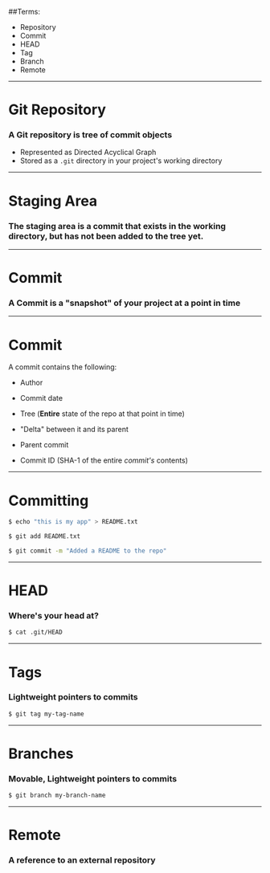##Terms:

- Repository
- Commit
- HEAD
- Tag
- Branch
- Remote

---

# Git Repository

### A Git repository is tree of commit objects 

- Represented as Directed Acyclical Graph
- Stored as a  `.git` directory in your project's working directory

---

# Staging Area

### The staging area is a commit that exists in the working directory, but has not been added to the tree yet.

---

# Commit

### A Commit is a "snapshot" of your project at a point in time

---

# Commit

A commit contains the following:


- Author

- Commit date

- Tree (**Entire** state of the repo at that point in time)
 
- "Delta" between it and its parent

- Parent commit

- Commit ID (SHA-1 of the entire *commit's* contents)

---

# Committing

```bash
$ echo "this is my app" > README.txt

$ git add README.txt

$ git commit -m "Added a README to the repo"

```

---

# HEAD

### Where's your head at?

```bash
$ cat .git/HEAD
```

---

# Tags

### Lightweight pointers to commits

```bash
$ git tag my-tag-name
```

---

# Branches

### Movable, Lightweight pointers to commits

```bash
$ git branch my-branch-name
```

---

# Remote

### A reference to an external repository


